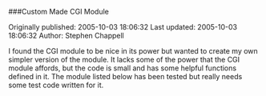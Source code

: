 ###Custom Made CGI Module

Originally published: 2005-10-03 18:06:32
Last updated: 2005-10-03 18:06:32
Author: Stephen Chappell

I found the CGI module to be nice in its power but wanted to create my own simpler version of the module. It lacks some of the power that the CGI module affords, but the code is small and has some helpful functions defined in it. The module listed below has been tested but really needs some test code written for it.